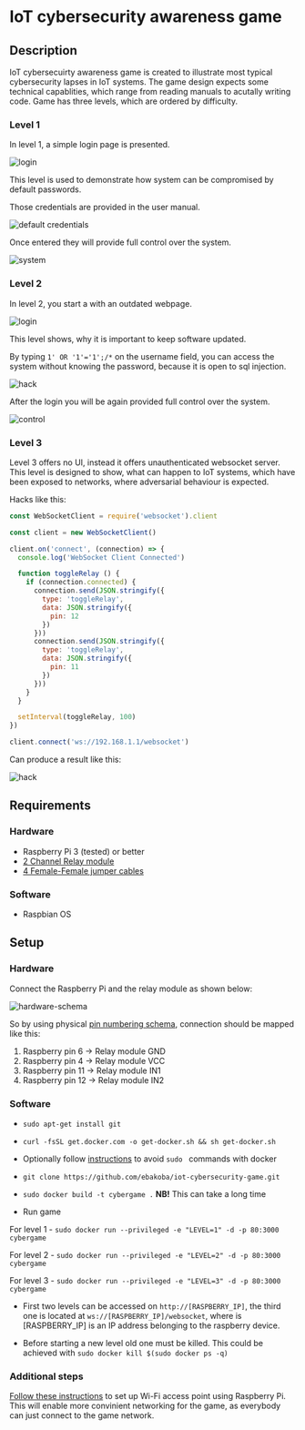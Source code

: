 # IoT cybersecurity awareness game

## Description

IoT cybersecuirty awareness game is created to illustrate most typical cybersecurity lapses in IoT systems. The game design expects some technical capablities, which range from reading manuals to acutally writing code. Game has three levels, which are ordered by difficulty.

### Level 1

In level 1, a simple login page is presented.

![login](./images/login-level-1.png)

This level is used to demonstrate how system can be compromised by default passwords.

Those credentials are provided in the user manual.

![default credentials](./images/cred-level-1.png)

Once entered they will provide full control over the system.

![system](./images/control-level-1.gif)


### Level 2

In level 2, you start a with an outdated webpage.

![login](./images/login-level-2.gif)

This level shows, why it is important to keep software updated.

By typing ```1' OR '1'='1';/*``` on the username field, you can access the system without knowing the password, because it is open to sql injection.

![hack](./images/hack-login-level-2.png)

After the login you will be again provided full control over the system.

![control](./images/control-level-2.gif)

### Level 3

Level 3 offers no UI, instead it offers unauthenticated websocket server. This level is designed to show, what can happen to IoT systems, which have been exposed to networks, where adversarial behaviour is expected.

Hacks like this:
```javascript
const WebSocketClient = require('websocket').client

const client = new WebSocketClient()

client.on('connect', (connection) => {
  console.log('WebSocket Client Connected')

  function toggleRelay () {
    if (connection.connected) {
      connection.send(JSON.stringify({
        type: 'toggleRelay',
        data: JSON.stringify({
          pin: 12
        })
      }))
      connection.send(JSON.stringify({
        type: 'toggleRelay',
        data: JSON.stringify({
          pin: 11
        })
      }))
    }
  }

  setInterval(toggleRelay, 100)
})

client.connect('ws://192.168.1.1/websocket')
```

Can produce a result like this:

![hack](./images/hack-level-3.gif)

## Requirements

### Hardware

* Raspberry Pi 3 (tested) or better
* [2 Channel Relay module](https://www.ebay.com/itm/5V-1-2-4-6-8-Channel-Relay-Board-Module-Optocoupler-LED-for-Arduino-PiC-ARM-AVR/401237960337?hash=item5d6ba56691:m:mzkfWblEtqpHZfTceI9Bh9A:rk:1:pf:0)
* [4 Female-Female jumper cables](https://www.ebay.com/itm/40pcs-Dupont-Wire-Color-Jumper-Cable-2-54mm-1P-1P-Female-Female-For-Arduino/191674518846?epid=5003515415&hash=item2ca0b10d3e:g:X78AAOSwEeFVA-sE:rk:3:pf:0)

### Software

* Raspbian OS

## Setup

### Hardware

Connect the Raspberry Pi and the relay module as shown below:

![hardware-schema](./images/hardware-schema.png)

So by using physical [pin numbering schema](https://pinout.xyz/pinout/pin1_3v3_power), connection should be mapped like this:

1. Raspberry pin 6 -> Relay module GND
2. Raspberry pin 4 -> Relay module VCC
3. Raspberry pin 11 -> Relay module IN1
4. Raspberry pin 12 -> Relay module IN2

### Software

* ```sudo apt-get install git```
* ```curl -fsSL get.docker.com -o get-docker.sh && sh get-docker.sh```
* Optionally follow [instructions](https://medium.freecodecamp.org/the-easy-way-to-set-up-docker-on-a-raspberry-pi-7d24ced073ef) to avoid ```sudo ``` commands with docker
* ```git clone https://github.com/ebakoba/iot-cybersecurity-game.git```
* ```sudo docker build -t cybergame .``` **NB!** This can take a long time


* Run game

For level 1 - ```sudo docker run --privileged -e "LEVEL=1" -d -p 80:3000 cybergame```

For level 2 - ```sudo docker run --privileged -e "LEVEL=2" -d -p 80:3000 cybergame```

For level 3 - ```sudo docker run --privileged -e "LEVEL=3" -d -p 80:3000 cybergame```

* First two levels can be accessed on ```http://[RASPBERRY_IP]```, the third one is located at ```ws://[RASPBERRY_IP]/websocket```, where is [RASPBERRY_IP] is an IP address belonging to the raspberry device.

* Before starting a new level old one must be killed. This could be achieved with ```sudo docker kill $(sudo docker ps -q)```

### Additional steps

[Follow these instructions](https://maker.pro/raspberry-pi/projects/how-to-make-a-raspberry-pi-3-hotspot-and-build-a-stand-alone-network) to set up Wi-Fi access point using Raspberry Pi. This will enable more convinient networking for the game, as everybody can just connect to the game network.